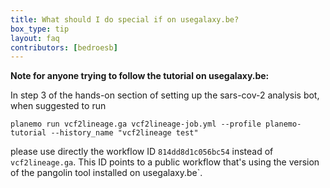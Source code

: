 ```yaml
---
title: What should I do special if on usegalaxy.be?
box_type: tip
layout: faq
contributors: [bedroesb]
---
```


**Note for anyone trying to follow the tutorial on usegalaxy.be:**

In step 3 of the hands-on section of setting up the sars-cov-2 analysis bot, when suggested to run

```
planemo run vcf2lineage.ga vcf2lineage-job.yml --profile planemo-tutorial --history_name "vcf2lineage test"
```

please use directly the workflow ID `814dd8d1c056bc54` instead of `vcf2lineage.ga`. This ID points to a public workflow that's using the version of the pangolin tool installed on usegalaxy.be`.

